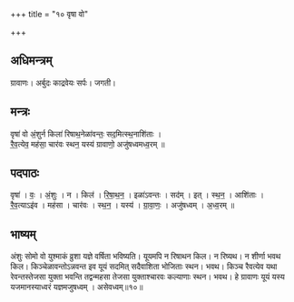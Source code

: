 +++
title = "१० वृषा वो"

+++
## अधिमन्त्रम्
ग्रावाणः। अर्बुदः काद्रवेयः सर्पः। जगती।

## मन्त्रः
वृषा॑ वो अं॒शुर्न किला॑ रिषाथ॒नेळा॑वन्तः॒ सद॒मित्स्थ॒नाशि॑ताः ।  
रै॒व॒त्येव॒ मह॑सा॒ चार॑वः स्थन॒ यस्य॑ ग्रावाणो॒ अजु॑षध्वमध्व॒रम् ॥

## पदपाठः
वृषा॑ । वः॒ । अं॒शुः । न । किल॑ । रि॒षा॒थ॒न॒ । इळा॑ऽवन्तः । सद॑म् । इत् । स्थ॒न॒ । आशि॑ताः ।  
रै॒व॒त्याऽइ॑व । मह॑सा । चार॑वः । स्थ॒न॒ । यस्य॑ । ग्रा॒वा॒णः॒ । अजु॑षध्वम् । अ॒ध्व॒रम् ॥

## भाष्यम्
अंशुः सोमो वो युश्माकं व्रुशा यज्ञे वर्षिता भविष्यति। यूयमपि न रिषाथन किल। न रिष्यथ। न शीर्णा भवथ किल। किञ्चेळावन्तोऽन्नवन्त इव यूयं सदमित् सदैवाशिता भोजिताः स्थन। भवथ। किञ्च रैवत्येव यथा रेवन्तस्तेजसा युक्ता भवन्ति तद्वन्महसा तेजसा युक्ताश्चारवः कल्याणाः स्थन। भवथ। हे ग्रावाणः यूयं यस्य यजमानस्याध्वरं यज्ञमजुषध्वम् । असेवध्वम्॥१०॥